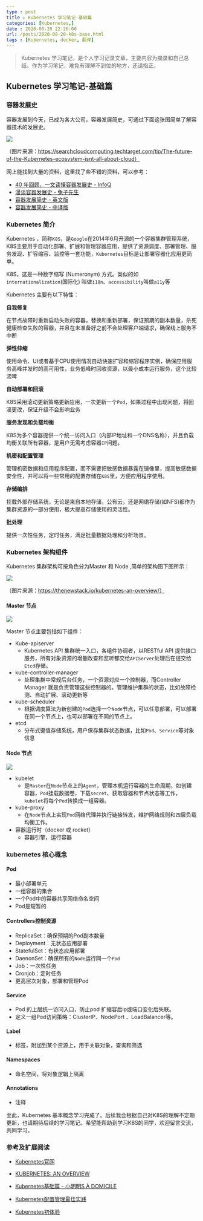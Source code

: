 ```yaml
---
type : post
title : Kubernetes 学习笔记-基础篇
categories: [Kubernetes,] 
date : 2020-08-20 22:26:00
url: /posts/2020-08-20-k8s-base.html 
tags : [Kubernetes, docker, 翻译]
---
```


> Kubernetes 学习笔记，是个人学习记录文章，主要内容为摘录和自己总结。作为学习笔记，难免有理解不到位的地方，还请指正。

## Kubernetes 学习笔记-基础篇

### 容器发展史

容器发展到今天，已成为各大公司，容器发展简史，可通过下面这张图简单了解容器技术的发展史。

![](https://gitee.com/pylixm/picture/raw/master/2020-8-28/1598610145413-itops-history_of_containers.png)

（图片来源：https://searchcloudcomputing.techtarget.com/tip/The-future-of-the-Kubernetes-ecosystem-isnt-all-about-cloud）

网上能找到大量的资料，这里找了些不错的资料，可以参考：

- [40 年回顾，一文读懂容器发展史 - InfoQ](https://www.infoq.cn/article/SS6SItkLGoLExQP4uMr5)
- [漫谈容器发展史 - 兔子先生](https://liupzmin.com/2019/11/06/docker/container-chat/)
- [容器发展简史 - 英文版](https://medium.com/faun/the-missing-introduction-to-containerization-de1fbb73efc5)
- [容器发展简史 - 中译版](http://dockone.io/article/8832)

### Kubernetes 简介

Kubernetes ，简称`K8S`，是`Google`在2014年6月开源的一个容器集群管理系统，K8S主要用于自动化部署、扩展和管理容器应用，提供了资源调度、部署管理、服务发现、扩容缩容、监控等一套功能，`Kubernetes`目标是让部署容器化应用更简单。

K8S，这是一种数字缩写 (Numeronym) 方式。类似的如`internationalization`(国际化) 叫做`i18n`、`accessibility`叫做`a11y`等

Kubernetes 主要有以下特性：

**自我修复**

在节点故障时重新启动失败的容器，替换和重新部署，保证预期的副本数量，杀死健康检查失败的容器，并且在未准备好之前不会处理客户端请求，确保线上服务不中断

**弹性伸缩**

使用命令、UI或者基于CPU使用情况自动快速扩容和缩容程序实例，确保应用服务高峰并发时的高可用性，业务低峰时回收资源，以最小成本运行服务，这个比较流啤

**自动部署和回滚**

K8S采用滚动更新策略更新应用，一次更新一个`Pod`，如果过程中出现问题，将回滚更改，保证升级不会影响业务

**服务发现和负载均衡**

K8S为多个容器提供一个统一访问入口（内部IP地址和一个DNS名称），并且负载均衡关联所有容器，是用户无需考虑容器`IP`问题。

**机密和配置管理**

管理机密数据和应用程序配置，而不需要把敏感数据暴露在镜像里，提高敏感数据安全性，并可以将一些常用的配置存储在`K8S`里，方便应用程序使用。

**存储编排**

挂载外部存储系统，无论是来自本地存储，公有云，还是网络存储(如NFS)都作为集群资源的一部分使用，极大提高存储使用的灵活性。

**批处理**

提供一次性任务，定时任务，满足批量数据处理和分析场景。

### Kubernetes 架构组件

Kubernetes 集群架构可按角色分为Master 和 Node ,简单的架构图下图所示：

![](https://gitee.com/pylixm/picture/raw/master/2020-8-31/1598861072373-Chart_02_Kubernetes-Architecture.png)

（图片来源：https://thenewstack.io/kubernetes-an-overview/）

#### Master 节点

![](https://gitee.com/pylixm/picture/raw/master/2020-8-31/1598861072375-Chart_03_Kubernetes-Master.png)

Master 节点主要包括如下组件：

- Kube-apiserver 
  - Kubernetes API 集群统一入口，各组件协调者，以RESTful API 提供接口服务，所有对象资源的增删改查和监听都交给`APIServer`处理后在提交给`Etcd`存储。
- kube-controller-manager
  - 处理集群中常规后台任务，一个资源对应一个控制器，而Controller Manager 就是负责管理这些控制器的。管理维护集群的状态，比如故障检测、自动扩展、滚动更新等
- kube-scheduler
  - 根据调度算法为新创建的`Pod`选择一个`Node`节点，可以任意部署，可以部署在同一个节点上，也可以部署在不同的节点上。
- etcd
  - 分布式键值存储系统，用户保存集群状态数据，比如`Pod`、`Service`等对象信息

#### Node 节点

![](https://gitee.com/pylixm/picture/raw/master/2020-8-31/1598861072377-Chart_04_Kubernetes-Node.png)

- kubelet
  - 是`Master`在`Node`节点上的`Agent`，管理本机运行容器的生命周期，如创建容器，`Pod`挂载数据卷，下载`secret`、获取容器和节点状态等工作，`kubelet`将每个`Pod`转换成一组容器。
- kube-proxy
  - 在`Node`节点上实现`Pod`网络代理并执行链接转发，维护网络规则和四层负载均衡工作。
- 容器运行时（docker 或 rocket）
  - 容器引擎，运行容器

### kubernetes 核心概念

#### Pod

- 最小部署单元
- 一组容器的集合
- 一个Pod中的容器共享网络命名空间
- Pod是短暂的

#### Controllers控制资源

- ReplicaSet：确保预期的Pod副本数量
- Deployment：无状态应用部署
- StatefulSet：有状态应用部署
- DaenonSet：确保所有的`Node`运行同一个`Pod`
- Job：一次性任务
- Cronjob：定时任务
- 更高层次对象，部署和管理Pod

#### Service

- Pod 的上层统一访问入口，防止pod 扩缩容后ip或端口变化后失联。
- 定义一组Pod访问策略：ClusterIP、NodePort 、LoadBalancer等。

#### Label

- 标签，附加到某个资源上，用于关联对象，查询和筛选

#### Namespaces

- 命名空间，将对象逻辑上隔离

#### Annotations

- 注释

至此，Kubernetes 基本概念学习完成了。后续我会根据自己对K8S的理解不定期更新，也请期待后续的学习笔记。希望能帮助到学习K8S的同学，欢迎留言交流，共同学习。

### 参考及扩展阅读

- [Kubernetes官网](https://kubernetes.io)

- [KUBERNETES: AN OVERVIEW](https://thenewstack.io/kubernetes-an-overview/)

- [Kubernetes基础篇 - 小明明S À DOMICILE](https://www.dongwm.com/post/use-kubernetes-1/#ReplicaSet(副本))

- [Kubernetes配置管理最佳实践](http://www.k8smeetup.com/article/VyaHa$XRm)

- [Kubernetes初体验]([https://www.qikqiak.com/k8s-book/docs/14.Kubernetes%E5%88%9D%E4%BD%93%E9%AA%8C.html](https://www.qikqiak.com/k8s-book/docs/14.Kubernetes初体验.html))

  
